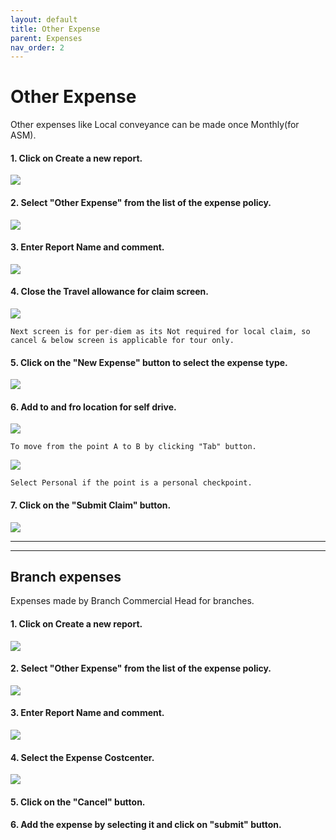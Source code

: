 ```yaml
---
layout: default
title: Other Expense
parent: Expenses 
nav_order: 2
---
```


# Other Expense

Other expenses like Local conveyance can be made once Monthly(for ASM).

#### 1. Click on Create a new report.

<img src="{{ site.url }}{{ site.baseurl }}\assets\images\expences\ot1.png"> 

#### 2. Select "Other Expense" from the list of the expense policy.

<img src="{{ site.url }}{{ site.baseurl }}\assets\images\expences\ot2.png"> 

#### 3. Enter Report Name and comment.

<img src="{{ site.url }}{{ site.baseurl }}\assets\images\expences\ot3.png"> 

#### 4. Close the Travel allowance for claim screen.

<img src="{{ site.url }}{{ site.baseurl }}\assets\images\expences\ot4.png"> 

```Next screen is for per-diem as its Not required for local claim, so cancel & below screen is applicable for tour only.```

#### 5. Click on the "New Expense" button to select the expense type.

<img src="{{ site.url }}{{ site.baseurl }}\assets\images\expences\ot5.png"> 

#### 6. Add to and fro location for self drive. 

<img src="{{ site.url }}{{ site.baseurl }}\assets\images\expences\ot6.png"> 

```To move from the point A to B by clicking "Tab" button.```

<img src="{{ site.url }}{{ site.baseurl }}\assets\images\expences\ot7.png"> 

```Select Personal if the point is a personal checkpoint.```

#### 7. Click on the "Submit Claim" button.

<img src="{{ site.url }}{{ site.baseurl }}\assets\images\expences\ot8.png"> 

---
---

## Branch expenses

Expenses made by Branch Commercial Head for branches.
 
#### 1. Click on Create a new report.

<img src="{{ site.url }}{{ site.baseurl }}\assets\images\expences\ot1.png"> 

#### 2. Select "Other Expense" from the list of the expense policy.

<img src="{{ site.url }}{{ site.baseurl }}\assets\images\expences\ot2.png"> 

#### 3. Enter Report Name and comment.

<img src="{{ site.url }}{{ site.baseurl }}\assets\images\bch\bch1.png"> 

#### 4. Select the Expense Costcenter.

<img src="{{ site.url }}{{ site.baseurl }}\assets\images\bch\bch4.png"> 

#### 5. Click on the "Cancel" button.

#### 6. Add the expense by selecting it and click on "submit" button.